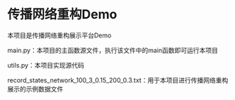 # 传播网络重构Demo

本项目是传播网络重构展示平台Demo

main.py：本项目的主函数源文件，执行该文件中的main函数即可运行本项目

utils.py：本项目实现源代码

record_states_network_100_3_0.15_200_0.3.txt：用于本项目进行传播网络重构展示的示例数据文件
